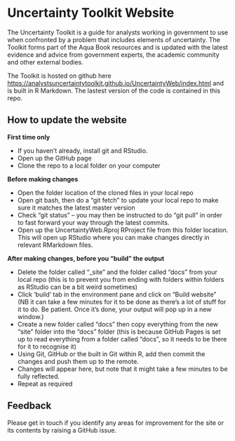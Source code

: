 # Uncertainty Toolkit Website
The Uncertainty Toolkit is a guide for analysts working in government 
to use when confronted by a problem that includes elements of uncertainty. 
The Toolkit forms part of the Aqua Book resources and is updated with the 
latest evidence and advice from government experts, the academic community 
and other external bodies.  

The Toolkit is hosted on github here https://analystsuncertaintytoolkit.github.io/UncertaintyWeb/index.html and is built in R Markdown.
The lastest version of the code is contained in this repo.

## How to update the website
**First time only**
- If you haven’t already, install git and RStudio.  
- Open up the GitHub page 
- Clone the repo to a local folder on your computer

**Before making changes** 
- Open the folder location of the cloned files in your local repo 
- Open git bash, then do a “git fetch” to update your local repo to make sure it matches the latest master version 
- Check “git status” – you may then be instructed to do “git pull” in order to fast forward your way through the latest commits.  
- Open up the UncertaintyWeb.Rproj RProject file from this folder location. This will open up RStudio where you can make changes directly in relevant RMarkdown files. 

**After making changes, before you “build” the output**
- Delete the folder called “_site” and the folder called “docs” from your local repo (this is to prevent you from ending with folders within folders as RStudio can be a bit weird sometimes) 
- Click ‘build’ tab in the environment pane and click on “Build website” (NB it can take a few minutes for it to be done as there’s a lot of stuff for it to do. Be patient. Once it’s done, your output will pop up in a new window.) 
- Create a new folder called “docs” then copy everything from the new “site” folder into the “docs” folder (this is because GitHub Pages is set up to read everything from a folder called “docs”, so it needs to be there for it to recognise it) 
- Using Git, GitHub or the built in Git within R, add then commit the changes and push them up to the remote. 
- Changes will appear here, but note that it might take a few minutes to be fully reflected. 
- Repeat as required 

## Feedback

Please get in touch if you identify any areas for improvement for the site or its contents by raising a GitHub issue.

